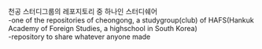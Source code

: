 천공 스터디그룹의 레포지토리 중 하나인 스터디쉐어  
-one of the repositories of cheongong, a studygroup(club) of HAFS(Hankuk Academy of Foreign Studies, a highschool in South Korea)  
-repository to share whatever anyone made
